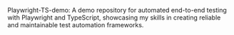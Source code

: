 Playwright-TS-demo: A demo repository for automated end-to-end testing with Playwright and TypeScript, showcasing my skills in creating reliable and maintainable test automation frameworks.